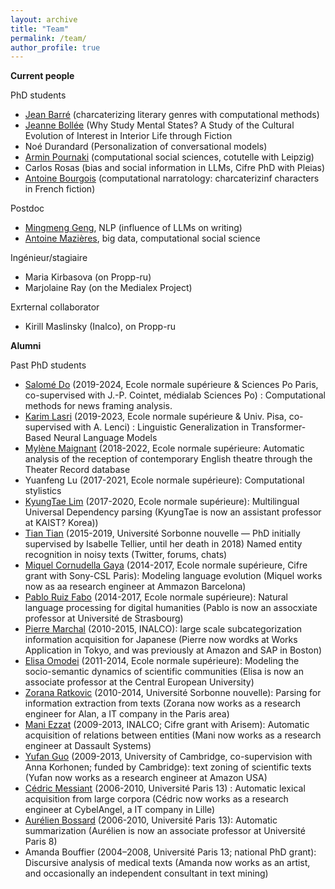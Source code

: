 ```yaml
---
layout: archive
title: "Team"
permalink: /team/
author_profile: true
---
```


**Current people**


PhD students
- [Jean Barré](https://www.lattice.cnrs.fr/membres/doctorants/jean-barre/) (charcaterizing literary genres with computational methods)
- [Jeanne Bollée](https://theses.fr/s395823) (Why Study Mental States? A Study of the Cultural Evolution of Interest in Interior Life through Fiction
- Noé Durandard (Personalization of conversational models)
- [Armin Pournaki](https://pournaki.com/) (computational social sciences, cotutelle with Leipzig)
- Carlos Rosas (bias and social information in LLMs, Cifre PhD with Pleias)
- [Antoine Bourgois](https://sites.google.com/view/antoinebourgois/%C3%A0-propos) (computational narratology: charcaterizinf characters in French fiction)

Postdoc
- [Mingmeng Geng](http://www.mingmenggeng.com/), NLP (influence of LLMs on writing)
- [Antoine Mazières](https://scholar.google.fr/citations?user=0_6cVLkAAAAJ&hl=fr), big data, computational social science

Ingénieur/stagiaire
- Maria Kirbasova (on Propp-ru)
- Marjolaine Ray (on the Medialex Project)

Exrternal collaborator
- Kirill Maslinsky (Inalco), on Propp-ru

**Alumni**

Past PhD students
- [Salomé Do](https://sally14.github.io/) (2019-2024, Ecole normale supérieure & Sciences Po Paris, co-supervised with J.-P. Cointet, médialab Sciences Po) : Computational methods for news framing analysis. 
- [Karim Lasri](https://www.linkedin.com/in/karim-lasri/?originalSubdomain=fr) (2019-2023, Ecole normale supérieure & Univ. Pisa, co-supervised with A. Lenci) : Linguistic Generalization in Transformer-Based Neural Language Models
- [Mylène Maignant](https://www.linkedin.com/in/myl%C3%A8ne-maignant-32830a230/?originalSubdomain=fr) (2018-2022, Ecole normale supérieure: Automatic analysis of the reception of contemporary English theatre through the Theater Record database
- Yuanfeng Lu (2017-2021, Ecole normale supérieure): Computational stylistics
- [KyungTae Lim](https://ct.kaist.ac.kr/boards/view/faculty_board_en/4247) (2017-2020, Ecole normale supérieure): Multilingual Universal Dependency parsing (KyungTae is now an assistant professor at KAIST? Korea))
- [Tian Tian](https://www.lattice.cnrs.fr/membres/membres-associes/tian-tian/) (2015-2019, Université Sorbonne nouvelle — PhD initially supervised by Isabelle Tellier, until her death in 2018) Named entity recognition in noisy texts (Twitter, forums, chats)
- [Miquel Cornudella Gaya](https://www.linkedin.com/in/miquel-cornudella-gaya/?originalSubdomain=es) (2014-2017, Ecole normale supérieure, Cifre grant with Sony-CSL Paris): Modeling language evolution (Miquel works now as aa research engineer at Ammazon Barcelona)
- [Pablo Ruiz Fabo](https://lilpa.unistra.fr/theme-1-lexiques-discours-et-transpositions/membres/enseignants-chercheurs/ruiz-fabo-pablo/) (2014-2017, Ecole normale supérieure): Natural language processing for digital humanities (Pablo is now an assocxiate professor at Université de Strasbourg)
- [Pierre Marchal](https://www.linkedin.com/in/marchalpierre/) (2010-2015, INALCO): large scale subcategorization information acquisition for Japanese (Pierre now wordks at Works Application in Tokyo, and was previously at Amazon and SAP in Boston)
- [Elisa Omodei](https://people.ceu.edu/elisa_omodei) (2011-2014, Ecole normale supérieure): Modeling the socio-semantic dynamics of scientific communities (Elisa is now an associate professor at the Central European University)
- [Zorana Ratkovic](https://www.linkedin.com/in/zoranaratkovic/) (2010-2014, Université Sorbonne nouvelle): Parsing for information extraction from texts (Zorana now works as a research engineer for Alan, a IT company in the Paris area)
- [Mani Ezzat](https://www.linkedin.com/in/mani-ezzat-0473aa40/?originalSubdomain=fr) (2009-2013, INALCO; Cifre grant with Arisem): Automatic acquisition of relations between entities (Mani now works as a research engineer at Dassault Systems)
- [Yufan Guo](https://www.linkedin.com/in/yufan-guo-651b0041/) (2009-2013, University of Cambridge, co-supervision with Anna Korhonen; funded by Cambridge): text zoning of scientific texts (Yufan now works as a research engineer at Amazon USA)
- [Cédric Messiant](https://www.linkedin.com/in/cedricmessiant/?originalSubdomain=fr) (2006-2010, Université Paris 13) : Automatic lexical acquisition from large corpora (Cédric now works as a research engineer at CybelAngel, a IT company in Lille)
- [Aurélien Bossard](https://www.aurelienbossard.fr/) (2006-2010, Université Paris 13): Automatic summarization (Aurélien is now an associate professor at Université Paris 8)
- Amanda Bouffier (2004–2008, Université Paris 13; national PhD grant): Discursive analysis of medical texts (Amanda now works as an artist, and occasionally an independent consultant in text mining)

